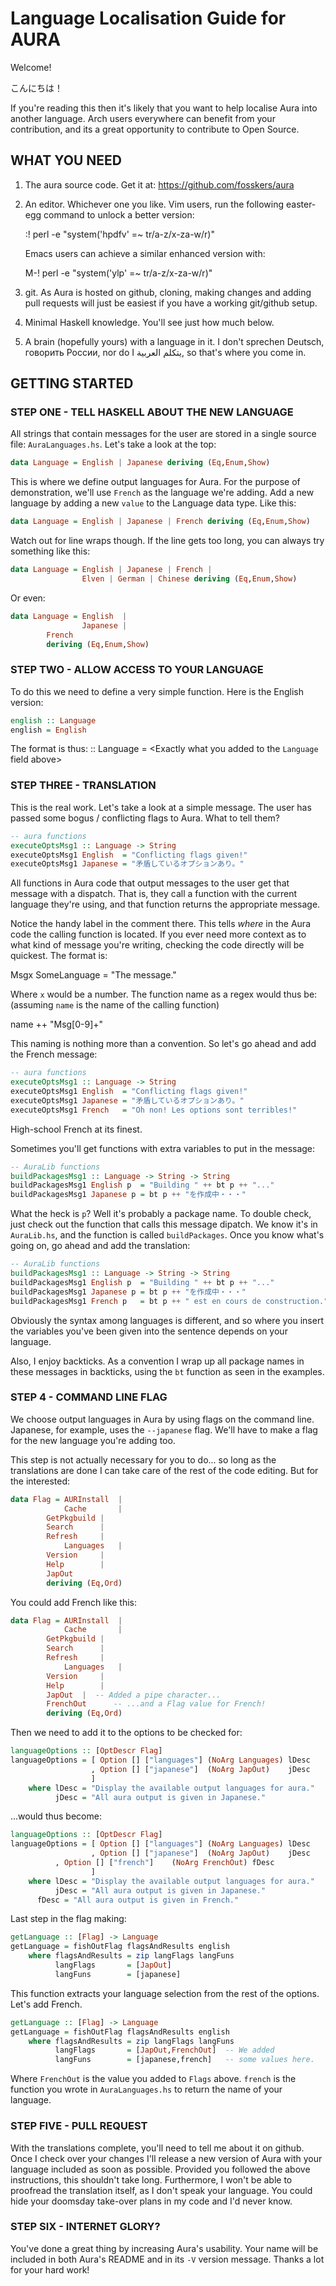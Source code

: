Language Localisation Guide for AURA
====================================

Welcome!

こんにちは！

  If you're reading this then it's likely that you want to help localise Aura
into another language. Arch users everywhere can benefit from your
contribution, and its a great opportunity to contribute to Open Source.


## WHAT YOU NEED 
1. The aura source code. Get it at:
   https://github.com/fosskers/aura
2. An editor. Whichever one you like.
   Vim users, run the following easter-egg command to unlock a better version:

    :! perl -e "system('hpdfv' =~ tr/a-z/x-za-w/r)"

   Emacs users can achieve a similar enhanced version with:

    M-! perl -e "system('ylp' =~ tr/a-z/x-za-w/r)"

3. git. As Aura is hosted on github, cloning, making changes and adding pull
   requests will just be easiest if you have a working git/github setup.
4. Minimal Haskell knowledge. You'll see just how much below.
5. A brain (hopefully yours) with a language in it. I don't sprechen Deutsch,
   говорить России, nor do I يتكلم العربية, so that's where you come in.


## GETTING STARTED
### STEP ONE - TELL HASKELL ABOUT THE NEW LANGUAGE 

  All strings that contain messages for the user are stored in a single
source file: `AuraLanguages.hs`. Let's take a look at the top:

```haskell
data Language = English | Japanese deriving (Eq,Enum,Show)
```

  This is where we define output languages for Aura. For the purpose of
demonstration, we'll use `French` as the language we're adding.
Add a new language by adding a new `value` to the Language data type.
Like this:

```haskell
data Language = English | Japanese | French deriving (Eq,Enum,Show)
```

  Watch out for line wraps though. If the line gets too long, you can
always try something like this:

```haskell
data Language = English | Japanese | French |
     	      	Elven | German | Chinese deriving (Eq,Enum,Show)
```

  Or even:

```haskell
data Language = English  |
     	      	Japanese |
		French
		deriving (Eq,Enum,Show)
```

###  STEP TWO - ALLOW ACCESS TO YOUR LANGUAGE

  To do this we need to define a very simple function.
Here is the English version:

```haskell
english :: Language
english = English
```

  The format is thus:
<language name> :: Language
<language name> = <Exactly what you added to the `Language` field above>


### STEP THREE - TRANSLATION

  This is the real work. Let's take a look at a simple message. 
The user has passed some bogus / conflicting flags to Aura. 
What to tell them?

```haskell
-- aura functions
executeOptsMsg1 :: Language -> String
executeOptsMsg1 English  = "Conflicting flags given!"
executeOptsMsg1 Japanese = "矛盾しているオプションあり。"
```

  All functions in Aura code that output messages to the user get that
message with a dispatch. That is, they call a function with the current
language they're using, and that function returns the appropriate message.

  Notice the handy label in the comment there. This tells _where_ in the Aura
code the calling function is located. If you ever need more context as to 
what kind of message you're writing, checking the code directly will be
quickest. The format is:

<name of calling function>Msgx SomeLanguage = "The message."

  Where `x` would be a number. The function name as a regex would thus be:
  (assuming `name` is the name of the calling function)

name ++ "Msg[0-9]+"
  
  This naming is nothing more than a convention. 
  So let's go ahead and add the French message:

```haskell
-- aura functions
executeOptsMsg1 :: Language -> String
executeOptsMsg1 English  = "Conflicting flags given!"
executeOptsMsg1 Japanese = "矛盾しているオプションあり。"
executeOptsMsg1 French   = "Oh non! Les options sont terribles!"
```

  High-school French at its finest.

  Sometimes you'll get functions with extra variables to put in the message:

```haskell
-- AuraLib functions
buildPackagesMsg1 :: Language -> String -> String
buildPackagesMsg1 English p  = "Building " ++ bt p ++ "..."
buildPackagesMsg1 Japanese p = bt p ++ "を作成中・・・"
```

  What the heck is `p`? Well it's probably a package name.
To double check, just check out the function that calls this message dipatch.
We know it's in `AuraLib.hs`, and the function is called `buildPackages`.
Once you know what's going on, go ahead and add the translation:

```haskell
-- AuraLib functions
buildPackagesMsg1 :: Language -> String -> String
buildPackagesMsg1 English p  = "Building " ++ bt p ++ "..."
buildPackagesMsg1 Japanese p = bt p ++ "を作成中・・・"
buildPackagesMsg1 French p   = bt p ++ " est en cours de construction."
```

  Obviously the syntax among languages is different, and so where you insert
the variables you've been given into the sentence depends on your language.

  Also, I enjoy backticks. As a convention I wrap up all package names in these
messages in backticks, using the `bt` function as seen in the examples.

### STEP 4 - COMMAND LINE FLAG

  We choose output languages in Aura by using flags on the command line.
Japanese, for example, uses the `--japanese` flag. We'll have to make a flag
for the new language you're adding too.
  
  This step is not actually necessary for you to do... so long as 
the translations are done I can take care of the rest of the code editing.
But for the interested:

```haskell
data Flag = AURInstall  |
     	    Cache       |
	    GetPkgbuild |
	    Search      |
	    Refresh     |
            Languages   |
	    Version     |
	    Help        |
	    JapOut
  	    deriving (Eq,Ord)
```

  You could add French like this:

```haskell
data Flag = AURInstall  |
     	    Cache       |
	    GetPkgbuild |
	    Search      |
	    Refresh     |
            Languages   |
	    Version     |
	    Help        |
	    JapOut	|  -- Added a pipe character...
	    FrenchOut      -- ...and a Flag value for French!
  	    deriving (Eq,Ord)
```

  Then we need to add it to the options to be checked for:

```haskell
languageOptions :: [OptDescr Flag]
languageOptions = [ Option [] ["languages"] (NoArg Languages) lDesc
                  , Option [] ["japanese"]  (NoArg JapOut)    jDesc
                  ]
    where lDesc = "Display the available output languages for aura."
          jDesc = "All aura output is given in Japanese."
```

  ...would thus become:

```haskell
languageOptions :: [OptDescr Flag]
languageOptions = [ Option [] ["languages"] (NoArg Languages) lDesc
                  , Option [] ["japanese"]  (NoArg JapOut)    jDesc
		  , Option [] ["french"]    (NoArg FrenchOut) fDesc
                  ]
    where lDesc = "Display the available output languages for aura."
          jDesc = "All aura output is given in Japanese."
	  fDesc = "All aura output is given in French."
```

  Last step in the flag making:

```haskell
getLanguage :: [Flag] -> Language
getLanguage = fishOutFlag flagsAndResults english
    where flagsAndResults = zip langFlags langFuns
          langFlags       = [JapOut]
          langFuns        = [japanese]
```

  This function extracts your language selection from the rest of the options.
Let's add French.

```haskell
getLanguage :: [Flag] -> Language
getLanguage = fishOutFlag flagsAndResults english
    where flagsAndResults = zip langFlags langFuns
          langFlags       = [JapOut,FrenchOut]  -- We added
          langFuns        = [japanese,french]   -- some values here.
```

  Where `FrenchOut` is the value you added to `Flags` above. `french` is
the function you wrote in `AuraLanguages.hs` to return the name of your
language. 

### STEP FIVE - PULL REQUEST

  With the translations complete, you'll need to tell me about it on github.
Once I check over your changes I'll release a new version of Aura with your
language included as soon as possible. Provided you followed the above
instructions, this shouldn't take long. Furthermore, I won't be able to
proofread the translation itself, as I don't speak your language.
You could hide your doomsday take-over plans in my code and I'd never know.

### STEP SIX - INTERNET GLORY?

  You've done a great thing by increasing Aura's usability. Your name
will be included in both Aura's README and in its `-V` version message.
Thanks a lot for your hard work!
